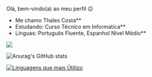 Olá, bem-vindo(a) ao meu perfil 😉
 * Me chamo Thales Costa** <br>
 * Estudando: Curso Técnico em Informatíca** <br>
* Línguas: Português Fluente, Espanhol Nível Médio** <br>
<a href="https://github.com/anuraghazra/github-readme-stats">
  <img align="center" src="![Anurag's GitHub stats](https://github-readme-stats.vercel.app/api?username=Othalescosta&show_icons=true&theme=dark)" />
</a>



![Anurag's GitHub stats](https://github-readme-stats.vercel.app/api?username=Othalescosta&show_icons=true&theme=dark)

[![Línguagens que mais Útilizo](https://github-readme-stats.vercel.app/api/top-langs/?username=Othalescosta&theme=dark)](https://github.com/anuraghazra/github-readme-stats)




